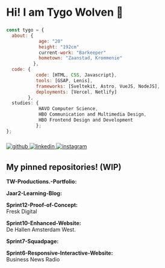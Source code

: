 <h1>Hi! I am Tygo Wolven 👋</h1>

###

````js
const tygo = {
  about: {
            age: "20"
            height: "192cm"
            current-work: "Barkeeper"
            hometown: "Zaanstad, Krommenie"
          },
  code: {
           code: [HTML, CSS, Javascript},
           tools: [GSAP, Lenis],
           frameworks: [Sveltekit, Astro, VueJS, NodeJS],
           deployments: [Vercel, Netlify]
        },
  studies: {
            HAVO Computer Science,
            HBO Communication and Multimedia Design,
            HBO Frontend Design and Development
           };
};
````

###

<div align="left">
<a href="https://github.com/TygoWolven" target="_blank">
<img src=https://img.shields.io/badge/github-%2324292e.svg?&style=for-the-badge&logo=github&logoColor=white alt=github style="margin-bottom: 5px;" />
</a>
<a href="https://linkedin.com/in/tygo-wolven-091515241" target="_blank">
<img src=https://img.shields.io/badge/linkedin-%231E77B5.svg?&style=for-the-badge&logo=linkedin&logoColor=white alt=linkedin style="margin-bottom: 5px;" />
</a>
<a href="https://instagram.com/tygowolvenn_" target="_blank">
<img src=https://img.shields.io/badge/instagram-%23000000.svg?&style=for-the-badge&logo=instagram&logoColor=white alt=instagram style="margin-bottom: 5px;" />
</a>  
</div>

###

<h2>My pinned repositories! (WIP)</h2>

**TW-Productions.-Portfolio:** <br>


**Jaar2-Learning-Blog:** <br>


**Sprint12-Proof-of-Concept:** <br>
Fresk Digital

**Sprint10-Enhanced-Website:** <br>
De Hallen Amsterdam West.

**Sprint7-Squadpage:** <br>


**Sprint6-Responsive-Interactive-Website:** <br>
Business News Radio
